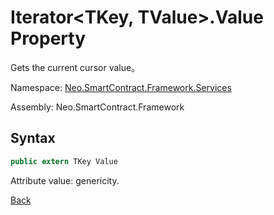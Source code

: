 # Iterator\<TKey, TValue>.Value Property

Gets the current cursor value。

Namespace: [Neo.SmartContract.Framework.Services](../../services.md)

Assembly: Neo.SmartContract.Framework

## Syntax

```c#
public extern TKey Value
```

Attribute value: genericity.



[Back](../Iterator.md)